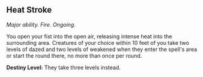 ## Heat Stroke

_Major ability. Fire. Ongoing._

You open your fist into the open air, releasing intense heat into the surrounding area. Creatures of your choice within 10 feet of you take two levels of dazed and two levels of weakened when they enter the spell's area or start the round there, no more than once per round.

**Destiny Level:**
They take three levels instead.
